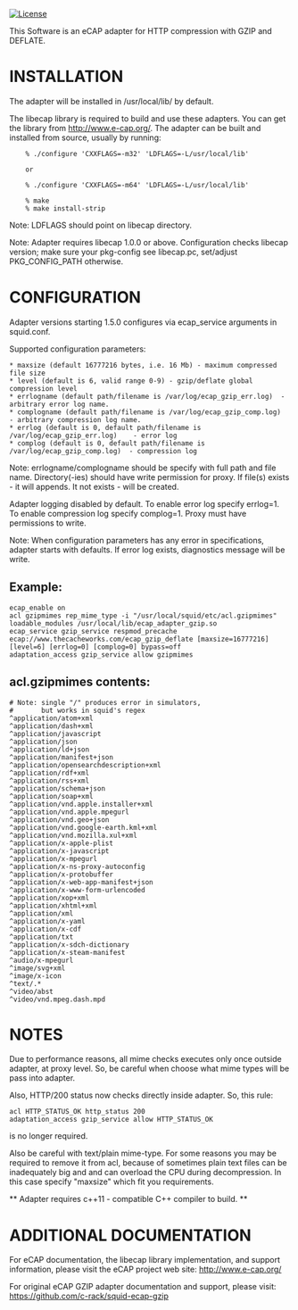 [![License](https://img.shields.io/badge/License-BSD%203--Clause-blue.svg)](https://github.com/yvoinov/squid-ecap-gzip/blob/master/LICENSE)

This Software is an eCAP adapter for HTTP compression with GZIP and DEFLATE.

INSTALLATION
============
The adapter will be installed in /usr/local/lib/ by default.

The libecap library is required to build and use these adapters. You can get
the library from http://www.e-cap.org/. The adapter can be built and
installed from source, usually by running:

```
    % ./configure 'CXXFLAGS=-m32' 'LDFLAGS=-L/usr/local/lib'

	or

    % ./configure 'CXXFLAGS=-m64' 'LDFLAGS=-L/usr/local/lib'

    % make
    % make install-strip
```

Note: LDFLAGS should point on libecap directory.

Note: Adapter requires libecap 1.0.0 or above.
      Configuration checks libecap version; make sure your pkg-config see libecap.pc, set/adjust PKG_CONFIG_PATH otherwise.

CONFIGURATION
=============
Adapter versions starting 1.5.0 configures via ecap_service arguments in squid.conf.

Supported configuration parameters:

```
* maxsize (default 16777216 bytes, i.e. 16 Mb) - maximum compressed file size
* level (default is 6, valid range 0-9) - gzip/deflate global compression level
* errlogname (default path/filename is /var/log/ecap_gzip_err.log)	- arbitrary error log name.
* complogname (default path/filename is /var/log/ecap_gzip_comp.log)	- arbitrary compression log name.
* errlog (default is 0, default path/filename is /var/log/ecap_gzip_err.log) 	- error log
* complog (default is 0, default path/filename is /var/log/ecap_gzip_comp.log)	- compression log
```

Note: errlogname/complogname should be specify with full path and file name. Directory(-ies) should have write permission for proxy.
      If file(s) exists - it will appends. It not exists - will be created.

Adapter logging disabled by default. To enable error log specify errlog=1. To enable compression log specify complog=1.
Proxy must have permissions to write.

Note: When configuration parameters has any error in specifications, adapter starts with defaults. If error log exists,
      diagnostics message will be write.

Example:
--------
```
ecap_enable on
acl gzipmimes rep_mime_type -i "/usr/local/squid/etc/acl.gzipmimes"
loadable_modules /usr/local/lib/ecap_adapter_gzip.so
ecap_service gzip_service respmod_precache ecap://www.thecacheworks.com/ecap_gzip_deflate [maxsize=16777216] [level=6] [errlog=0] [complog=0] bypass=off
adaptation_access gzip_service allow gzipmimes
```

acl.gzipmimes contents:
-----------------------
```
# Note: single "/" produces error in simulators,
#       but works in squid's regex
^application/atom+xml
^application/dash+xml
^application/javascript
^application/json
^application/ld+json
^application/manifest+json
^application/opensearchdescription+xml
^application/rdf+xml
^application/rss+xml
^application/schema+json
^application/soap+xml
^application/vnd.apple.installer+xml
^application/vnd.apple.mpegurl
^application/vnd.geo+json
^application/vnd.google-earth.kml+xml
^application/vnd.mozilla.xul+xml
^application/x-apple-plist
^application/x-javascript
^application/x-mpegurl
^application/x-ns-proxy-autoconfig
^application/x-protobuffer
^application/x-web-app-manifest+json
^application/x-www-form-urlencoded
^application/xop+xml
^application/xhtml+xml
^application/xml
^application/x-yaml
^application/x-cdf
^application/txt
^application/x-sdch-dictionary
^application/x-steam-manifest
^audio/x-mpegurl
^image/svg+xml
^image/x-icon
^text/.*
^video/abst
^video/vnd.mpeg.dash.mpd
```

NOTES
=====
Due to performance reasons, all mime checks executes only once outside adapter, at proxy level.
So, be careful when choose what mime types will be pass into adapter.

Also, HTTP/200 status now checks directly inside adapter. So, this rule:

```
acl HTTP_STATUS_OK http_status 200
adaptation_access gzip_service allow HTTP_STATUS_OK
```

is no longer required.

Also be careful with text/plain mime-type. For some reasons you may be required to remove it from acl,
because of sometimes plain text files can be inadequately big and and can overload the CPU during
decompression. In this case specify "maxsize" which fit you requirements.

** Adapter requires c++11 - compatible C++ compiler to build. **

ADDITIONAL DOCUMENTATION
========================
For eCAP documentation, the libecap library implementation, and support
information, please visit the eCAP project web site: http://www.e-cap.org/

For original eCAP GZIP adapter documentation and support, please visit:
https://github.com/c-rack/squid-ecap-gzip
